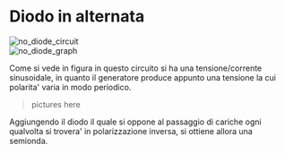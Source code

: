# Diodo in alternata  

![no_diode_circuit](https://github.com/dennyb87/elettrotecnica-serale/assets/7195133/0c003eb9-7ad0-44d1-bce0-993a5fc237a9)  
![no_diode_graph](https://github.com/dennyb87/elettrotecnica-serale/assets/7195133/ed41e062-ff39-4e4c-b35f-5c4ef4644afc)

Come si vede in figura in questo circuito si ha una tensione/corrente sinusoidale, in quanto il generatore produce appunto una tensione la cui polarita' varia in modo periodico.  

> pictures here

Aggiungendo il diodo il quale si oppone al passaggio di cariche ogni qualvolta si trovera' in polarizzazione inversa, si ottiene allora una semionda.  
